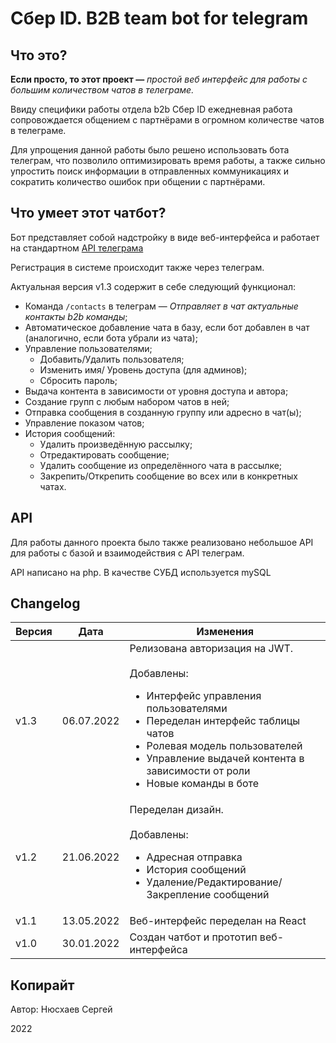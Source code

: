# Сбер ID. B2B team bot for telegram

## Что это?

**Если просто, то этот проект —** _простой веб интерфейс для работы с большим количеством чатов в телеграме._

Ввиду специфики работы отдела b2b Сбер ID ежедневная работа сопровождается общением с партнёрами в огромном количестве чатов в телеграме.

Для упрощения данной работы было решено использовать бота телеграм, что позволило оптимизировать время работы, а также сильно упростить поиск информации в отправленных коммуникациях и сократить количество ошибок при общении с партнёрами.

## Что умеет этот чатбот?

Бот представляет собой надстройку в виде веб-интерфейса и работает на стандартном [API телеграма](https://core.telegram.org/bots/api) 

Регистрация в системе происходит также через телеграм.

Актуальная версия v1.3 содержит в себе следующий функционал:
- Команда `/contacts` в телеграм — _Отправляет в чат актуальные контакты b2b команды_;
- Автоматическое добавление чата в базу, если бот добавлен в чат (аналогично, если бота убрали из чата);
- Управление пользователями;
  - Добавить/Удалить пользователя;
  - Изменить имя/ Уровень доступа (для админов);
  - Сбросить пароль;
- Выдача контента в зависимости от уровня доступа и автора;
- Создание групп с любым набором чатов в ней;
- Отправка сообщения в созданную группу или адресно в чат(ы);
- Управление показом чатов;
- История сообщений:
  - Удалить произведённую рассылку;
  - Отредактировать сообщение;
  - Удалить сообщение из определённого чата в рассылке;
  - Закрепить/Открепить сообщение во всех или в конкретных чатах.

## API

Для работы данного проекта было также реализовано небольшое API для работы с базой и взаимодействия с API телеграм.

API написано на php. В качестве СУБД используется mySQL

## Changelog

| Версия | Дата       | Изменения                                                                                                                                                                                                                                                                     |
|--------|------------|-------------------------------------------------------------------------------------------------------------------------------------------------------------------------------------------------------------------------------------------------------------------------------|
| v1.3   | 06.07.2022 | Релизована авторизация на JWT. <br><br>Добавлены: <ul><li>Интерфейс управления пользователями</li><li>Переделан интерфейс таблицы чатов</li><li>Ролевая модель пользователей</li><li>Управление выдачей контента в зависимости от роли</li><li>Новые команды в боте</li></ul> |
| v1.2   | 21.06.2022 | Переделан дизайн. <br><br>Добавлены: <ul><li>Адресная отправка</li><li>История сообщений</li><li>Удаление/Редактирование/Закрепление сообщений</li></ul>                                                                                                                      |
| v1.1   | 13.05.2022 | Веб-интерфейс переделан на React                                                                                                                                                                                                                                              |
| v1.0   | 30.01.2022 | Создан чатбот и прототип веб-интерфейса                                                                                                                                                                                                                                       |

## Копирайт

Автор: Нюсхаев Сергей

2022